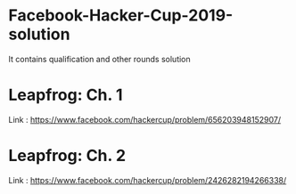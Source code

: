 # Facebook-Hacker-Cup-2019-solution
It contains qualification and other rounds solution

# Leapfrog: Ch. 1
Link : https://www.facebook.com/hackercup/problem/656203948152907/
# Leapfrog: Ch. 2
Link : https://www.facebook.com/hackercup/problem/2426282194266338/
